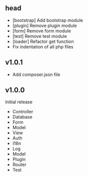 ## head

* [bootstrap] Add bootstrap module
* [plugin] Remove plugin module
* [form] Remove form module
* [test] Remove test module
* [loader] Refactor get function
* Fix indentation of all php files

## v1.0.1

* Add composer.json file

## v1.0.0

Initial release

* Controller
* Database
* Form
* Model
* View
* Auth
* I18n
* Log
* Model
* Plugin
* Router
* Test
